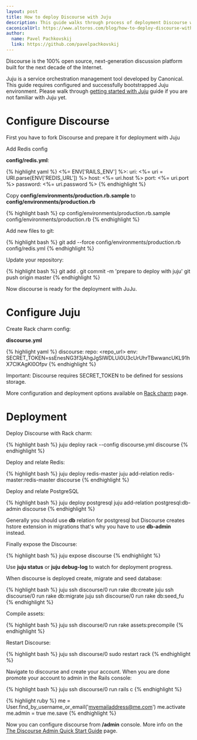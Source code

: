 ```yaml
---
layout: post
title: How to deploy Discourse with Juju
description: This guide walks through process of deployment Discourse with Juju and Rack charm.
caconicalUrl: https://www.altoros.com/blog/how-to-deploy-discourse-with-juju/
author:
  name: Pavel Pachkovskij
  link: https://github.com/pavelpachkovskij
---
```


Discourse is the 100% open source, next-generation discussion platform built for the next decade of the Internet.

Juju is a service orchestration management tool developed by Canonical. This guide requires configured and successfully bootstrapped Juju environment. Please walk through [getting started with Juju](https://juju.ubuntu.com/docs/getting-started.html) guide if you are not familiar with Juju yet.

<!-- full start -->
# Configure Discourse

First you have to fork Discourse and prepare it for deployment with Juju

Add Redis config

**config/redis.yml**:

{% highlight yaml %}
<%= ENV['RAILS_ENV'] %>:
  uri: <%= uri = URI.parse(ENV['REDIS_URL']) %>
  host: <%= uri.host %>
  port: <%= uri.port %>
  password: <%= uri.password %>
{% endhighlight %}

Copy **config/environments/production.rb.sample** to **config/environments/production.rb**

{% highlight bash %}
cp config/environments/production.rb.sample config/environments/production.rb
{% endhighlight %}

Add new files to git:

{% highlight bash %}
git add --force config/environments/production.rb config/redis.yml
{% endhighlight %}

Update your repository:

{% highlight bash %}
git add .
git commit -m 'prepare to deploy with juju'
git push origin master
{% endhighlight %}

Now discourse is ready for the deployment with JuJu.

# Configure Juju

Create Rack charm config:

**discourse.yml**

{% highlight yaml %}
discourse:
  repo: <repo_url>
  env: SECRET_TOKEN=ssEnesNG3f3jAhgJgSlWDLUi0U3cUrUhrTBwwancUKL91hX7ClKAgKl0Ofpv
{% endhighlight %}

Important: Discourse requires SECRET_TOKEN to be defined for sessions storage.

More configuration and deployment options available on [Rack charm](http://manage.jujucharms.com/~pavel-pachkovskij/precise/rack) page.

# Deployment

Deploy Discourse with Rack charm:

{% highlight bash %}
juju deploy rack --config discourse.yml discourse
{% endhighlight %}

Deploy and relate Redis:

{% highlight bash %}
juju deploy redis-master
juju add-relation redis-master:redis-master discourse
{% endhighlight %}

Deploy and relate PostgreSQL

{% highlight bash %}
juju deploy postgresql
juju add-relation postgresql:db-admin discourse
{% endhighlight %}

Generally you should use **db** relation for postgresql but Discourse creates hstore extension in migrations that's why you have to use **db-admin** instead.

Finally expose the Discourse:

{% highlight bash %}
juju expose discourse
{% endhighlight %}

Use **juju status** or **juju debug-log** to watch for deployment progress.

When discourse is deployed create, migrate and seed database:

{% highlight bash %}
juju ssh discourse/0 run rake db:create
juju ssh discourse/0 run rake db:migrate
juju ssh discourse/0 run rake db:seed_fu
{% endhighlight %}

Compile assets:

{% highlight bash %}
juju ssh discourse/0 run rake assets:precompile
{% endhighlight %}

Restart Discourse:

{% highlight bash %}
juju ssh discourse/0 sudo restart rack
{% endhighlight %}

Navigate to discourse and create your account. When you are done promote your account to admin in the Rails console:

{% highlight bash %}
juju ssh discourse/0 run rails c
{% endhighlight %}

{% highlight ruby %}
me = User.find_by_username_or_email('myemailaddress@me.com')
me.activate
me.admin = true
me.save
{% endhighlight %}

Now you can configure discourse from **/admin** console. More info on the [The Discourse Admin Quick Start Guide](https://github.com/discourse/discourse/wiki/The-Discourse-Admin-Quick-Start-Guide) page.

<!-- full end -->